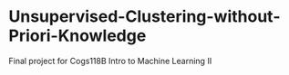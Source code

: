# Unsupervised-Clustering-without-Priori-Knowledge
Final project for Cogs118B Intro to Machine Learning II
